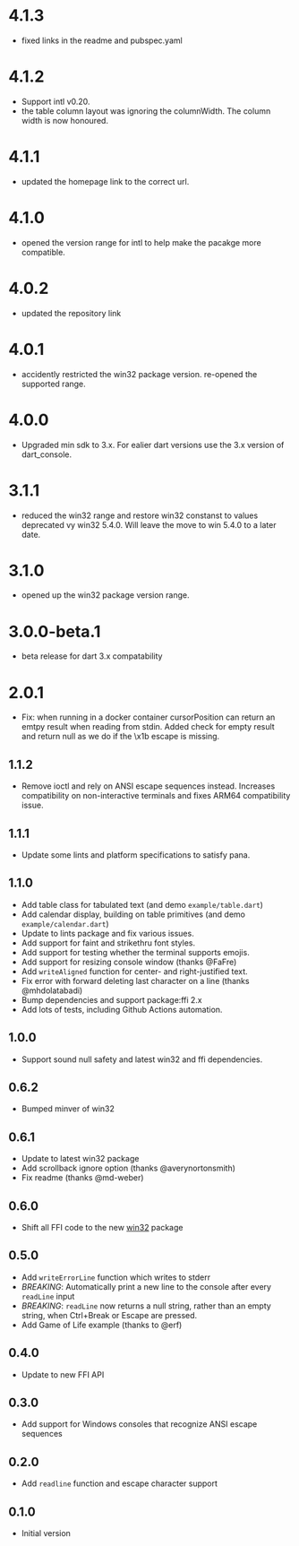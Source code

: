 # 4.1.3
- fixed links in the readme and pubspec.yaml

# 4.1.2
- Support intl v0.20.
- the table column layout was ignoring the columnWidth. The column width
is now honoured.

# 4.1.1
- updated the homepage link to the correct url.

# 4.1.0
- opened the version range for intl to help make the pacakge more compatible.

# 4.0.2
- updated the repository link

# 4.0.1
- accidently restricted the win32 package version. re-opened the supported range.

# 4.0.0
- Upgraded min sdk to 3.x. For ealier dart versions use the 3.x version of dart_console.

# 3.1.1
- reduced the win32 range and restore win32 constanst to values
deprecated vy win32 5.4.0. Will leave the move to win 5.4.0 to a later date.

# 3.1.0
- opened up the win32 package version range.

# 3.0.0-beta.1
- beta release for dart 3.x compatability

# 2.0.1
- Fix: when running in a docker container cursorPosition can return an emtpy result when reading from stdin. Added check for empty result and return null as we do if the \x1b escape is missing.

## 1.1.2

- Remove ioctl and rely on ANSI escape sequences instead. Increases
  compatibility on non-interactive terminals and fixes ARM64 compatibility
  issue.

## 1.1.1

- Update some lints and platform specifications to satisfy pana.

## 1.1.0

- Add table class for tabulated text (and demo `example/table.dart`)
- Add calendar display, building on table primitives (and demo
  `example/calendar.dart`)
- Update to lints package and fix various issues.
- Add support for faint and strikethru font styles.
- Add support for testing whether the terminal supports emojis.
- Add support for resizing console window (thanks @FaFre)
- Add `writeAligned` function for center- and right-justified text.
- Fix error with forward deleting last character on a line (thanks
  @mhdolatabadi)
- Bump dependencies and support package:ffi 2.x
- Add lots of tests, including Github Actions automation.

## 1.0.0

- Support sound null safety and latest win32 and ffi dependencies.

## 0.6.2

- Bumped minver of win32

## 0.6.1

- Update to latest win32 package
- Add scrollback ignore option (thanks @averynortonsmith)
- Fix readme (thanks @md-weber)

## 0.6.0

- Shift all FFI code to the new [win32](https://pub.dev/packages/win32) package

## 0.5.0

- Add `writeErrorLine` function which writes to stderr
- *BREAKING*: Automatically print a new line to the console after every
  `readLine` input
- *BREAKING*: `readLine` now returns a null string, rather than an empty
  string, when Ctrl+Break or Escape are pressed.
- Add Game of Life example (thanks to @erf)

## 0.4.0

- Update to new FFI API

## 0.3.0

- Add support for Windows consoles that recognize ANSI escape sequences

## 0.2.0

- Add `readline` function and escape character support

## 0.1.0

- Initial version
